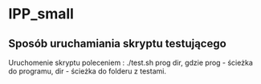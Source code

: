 # IPP_small


## Sposób uruchamiania skryptu testującego
Uruchomenie skryptu poleceniem : ./test.sh prog dir, gdzie prog - ścieżka do programu, dir - ścieżka do folderu z testami.
